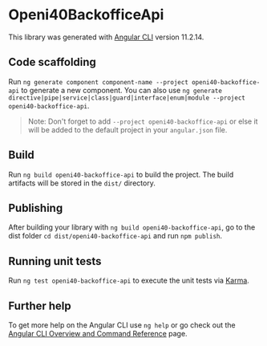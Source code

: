 # Openi40BackofficeApi

This library was generated with [Angular CLI](https://github.com/angular/angular-cli) version 11.2.14.

## Code scaffolding

Run `ng generate component component-name --project openi40-backoffice-api` to generate a new component. You can also use `ng generate directive|pipe|service|class|guard|interface|enum|module --project openi40-backoffice-api`.
> Note: Don't forget to add `--project openi40-backoffice-api` or else it will be added to the default project in your `angular.json` file. 

## Build

Run `ng build openi40-backoffice-api` to build the project. The build artifacts will be stored in the `dist/` directory.

## Publishing

After building your library with `ng build openi40-backoffice-api`, go to the dist folder `cd dist/openi40-backoffice-api` and run `npm publish`.

## Running unit tests

Run `ng test openi40-backoffice-api` to execute the unit tests via [Karma](https://karma-runner.github.io).

## Further help

To get more help on the Angular CLI use `ng help` or go check out the [Angular CLI Overview and Command Reference](https://angular.io/cli) page.
